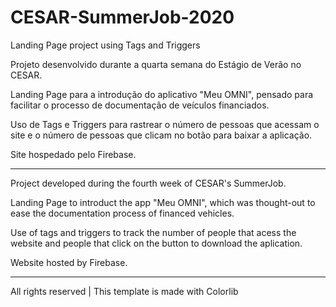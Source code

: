 # CESAR-SummerJob-2020
Landing Page project using Tags and Triggers

Projeto desenvolvido durante a quarta semana do Estágio de Verão no CESAR. 

Landing Page para a introdução do aplicativo "Meu OMNI", pensado para facilitar o processo de documentação de veículos financiados.

Uso de Tags e Triggers para rastrear o número de pessoas que acessam o site e o número de pessoas que clicam no botão para baixar a aplicação.

Site hospedado pelo Firebase.

--------------------------------------------------------------------------

Project developed during the fourth week of CESAR's SummerJob.

Landing Page to introduct the app "Meu OMNI", which was thought-out to ease the documentation process of financed vehicles.

Use of tags and triggers to track the number of people that acess the website and people that click on the button to download the aplication.

Website hosted by Firebase.

--------------------------------------------------------------------------

All rights reserved | This template is made with Colorlib
